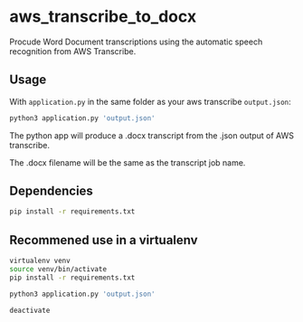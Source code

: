 # aws_transcribe_to_docx
Procude Word Document transcriptions using the automatic speech recognition from AWS Transcribe.



## Usage

With `application.py` in the same folder as your aws transcribe `output.json`:

```bash
python3 application.py 'output.json'
```

The python app will produce a .docx transcript from the .json output of AWS transcribe.

The .docx filename will be the same as the transcript job name.



## Dependencies

```bash
pip install -r requirements.txt
```




## Recommened use in a virtualenv

```bash
virtualenv venv
source venv/bin/activate
pip install -r requirements.txt

python3 application.py 'output.json'

deactivate
```




